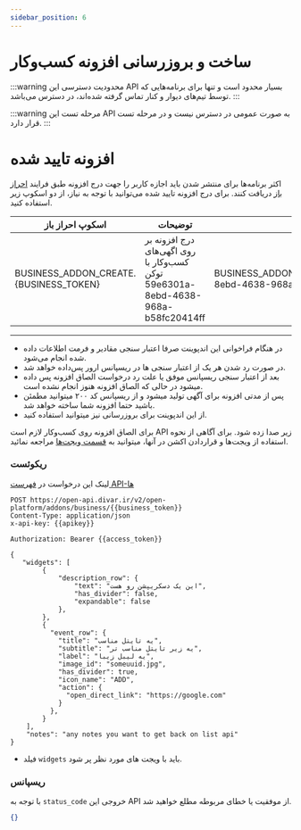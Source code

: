 ```yaml
---
sidebar_position: 6
---
```


# ساخت و بروزرسانی افزونه کسب‌و‌کار

:::warning محدودیت دسترسی
این API بسیار محدود است و تنها برای برنامه‌هایی که توسط تیم‌های دیوار و کنار تماس گرفته شده‌اند، در دسترس می‌باشد.
:::

:::warning مرحله تست
این API به صورت عمومی در دسترس نیست و در مرحله تست قرار دارد.
:::

# افزونه تایید شده

اکثر برنامه‌ها برای منتشر شدن باید اجازه کاربر را جهت درج افزونه طبق فرایند [احراز باز](/oauth) دریافت کنند.
برای درج افزونه تایید شده می‌توانید با توجه به نیاز، از دو اسکوپ زیر استفاده کنید.

| اسکوپ احراز باز                         | توضیحات                                                                           | مثال                                                       |
| --------------------------------------- | --------------------------------------------------------------------------------- | ---------------------------------------------------------- |
| BUSINESS_ADDON_CREATE.\{BUSINESS_TOKEN} | درج افزونه بر روی اگهی‌های کسب‌و‌کار با توکن 59e6301a-8ebd-4638-968a-b58fc20414ff | BUSINESS_ADDON_CREATE.59e6301a-8ebd-4638-968a-b58fc20414ff |

---

- در هنگام فراخوانی این اندپوینت صرفا اعتبار سنجی مقادیر و فرمت اطلاعات داده شده انجام می‌شود.
- در صورت رد شدن هر یک از اعتبار سنجی ها در ریسپانس ارور پس‌داده خواهد شد.
- بعد از اعتبار سنجی ریسپانس موفق یا علت رد درخواست الصاق افزونه پس داده میشود در حالی که الصاق افزونه هنوز انجام نشده است.
- پس از مدتی افزونه برای آگهی تولید میشود و از ریسپانس کد ۲۰۰ میتوانید مطمئن باشید حتما افزونه شما ساخته خواهد شد.
- از این اندپوینت برای بروزرسانی نیز میتوانید استفاده کنید.

برای الصاق افزونه روی کسب‌و‌کار لازم است
API
زیر صدا زده شود. برای آگاهی از نحوه استفاده از ویجت‌ها و قراردادن اکشن در آنها، میتوانید به [قسمت ویجت‌ها](/widgets) مراجعه نمائید.

### ریکوئست

لینک این درخواست در [فهرست API-ها](openapi-doc/#tag/addons/POST/v2/open-platform/addons/business/{business_token})

```http request
POST https://open-api.divar.ir/v2/open-platform/addons/business/{{business_token}}
Content-Type: application/json
x-api-key: {{apikey}}

Authorization: Bearer {{access_token}}

{
   "widgets": [
        {
            "description_row": {
                "text": "این یک دسکریپشن رو هست",
                "has_divider": false,
                "expandable": false
            },
        },
        {
          "event_row": {
            "title": "یه تایتل مناسب",
            "subtitle": "یه زیر تایتل مناسب تر",
            "label": "یه لیبل زیبا",
            "image_id": "someuuid.jpg",
            "has_divider": true,
            "icon_name": "ADD",
            "action": {
              "open_direct_link": "https://google.com"
            }
          },
        }
    ],
    "notes": "any notes you want to get back on list api"
}
```

- فیلد `widgets` باید با ویجت های مورد نظر پر شود.

### ریسپانس

با توجه به `status_code` خروجی این API از موفقیت یا خطای مربوطه مطلع خواهید شد.

```json
{}
```
